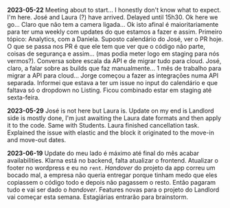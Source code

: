 **2023-05-22**
Meeting about to start... I honestly don't know what to expect. I'm here. José and Laura (?) have arrived. Delayed until 15h30. Ok here we go... Claro que não tem a camera ligada... 
Ok isto afinal é maioritariamente para ter uma weekly com updates do que estamos a fazer e assim. Primeiro tópico: Analytics, com a Daniela.  Suposto calendário do José, ver o PR hoje. O que se passa nos PR é que ele tem que ver que o código não parte, coisas de segurança e assim... (mas podia meter logo em staging para nós vermos?). Conversa sobre escala da API e de migrar tudo para cloud. José, claro, a falar sobre as builds que faz manualmente... 1 mês de trabalho para migrar a API para cloud... Jorge começou a fazer as integrações numa API separada. Informei que estava a ter um issue no input do calendário e que faltava só o dropdown no Listing. Ficou combinado estar em staging até sexta-feira.

**2023-05-29**
José is not here but Laura is. Update on my end is Landlord side is mostly done, I'm just awaiting the Laura date formats and then apply it to the code. Same with Students. 
Laura finished cancellation task. Explained the issue with elastic and the block it originated to the move-in and move-out dates.

**2023-06-19**
Update do meu lado é máximo até final do mês acabar availabilities. Klarna está no backend, falta atualizar o frontend. Atualizar o footer no wordpress e eu no `rent`. 
*Handover* do projeto da app correu um bocado mal, a empresa não queria entregar porque tinham medo que eles copiassem o código todo e depois não pagassem o resto. Então pagaram tudo e vai ser dado o *handover*. Features novas para o projeto do Landlord vai começar esta semana. Estagiárias entrarão para brainstorm. 
